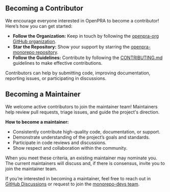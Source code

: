 ## Becoming a Contributor

We encourage everyone interested in OpenPRA to become a contributor! Here’s how you can get started:

- **Follow the Organization:** Keep in touch by following the [openpra-org GitHub organization](https://github.com/openpra-org).
- **Star the Repository:** Show your support by starring the [openpra-monorepo repository](https://github.com/openpra-org/openpra-monorepo).
- **Follow the Guidelines:** Contribute by following the [CONTRIBUTING.md](CONTRIBUTING.md) guidelines to make effective contributions.

Contributors can help by submitting code, improving documentation, reporting issues, or participating in discussions.

## Becoming a Maintainer

We welcome active contributors to join the maintainer team! Maintainers help review pull requests, triage issues, and guide the project's direction.

**How to become a maintainer:**
- Consistently contribute high-quality code, documentation, or support.
- Demonstrate understanding of the project’s goals and standards.
- Participate in code reviews and discussions.
- Show respect and collaboration within the community.

When you meet these criteria, an existing maintainer may nominate you. The current maintainers will discuss and, if there is consensus, invite you to join the maintainer team.

If you’re interested in becoming a maintainer, feel free to reach out in [GitHub Discussions](https://github.com/openpra-org/openpra-monorepo/discussions) or request to join the [monorepo-devs team](https://github.com/orgs/openpra-org/teams/monorepo-devs).